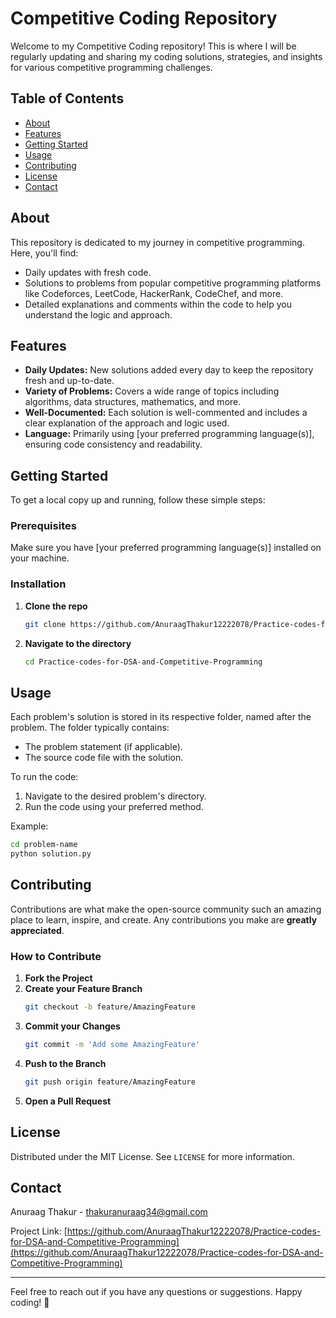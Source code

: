# Competitive Coding Repository

Welcome to my Competitive Coding repository! This is where I will be regularly updating and sharing my coding solutions, strategies, and insights for various competitive programming challenges.

## Table of Contents
- [About](#about)
- [Features](#features)
- [Getting Started](#getting-started)
- [Usage](#usage)
- [Contributing](#contributing)
- [License](#license)
- [Contact](#contact)

## About
This repository is dedicated to my journey in competitive programming. Here, you'll find:
- Daily updates with fresh code.
- Solutions to problems from popular competitive programming platforms like Codeforces, LeetCode, HackerRank, CodeChef, and more.
- Detailed explanations and comments within the code to help you understand the logic and approach.

## Features
- **Daily Updates:** New solutions added every day to keep the repository fresh and up-to-date.
- **Variety of Problems:** Covers a wide range of topics including algorithms, data structures, mathematics, and more.
- **Well-Documented:** Each solution is well-commented and includes a clear explanation of the approach and logic used.
- **Language:** Primarily using [your preferred programming language(s)], ensuring code consistency and readability.

## Getting Started
To get a local copy up and running, follow these simple steps:

### Prerequisites
Make sure you have [your preferred programming language(s)] installed on your machine.

### Installation
1. **Clone the repo**
   ```sh
   git clone https://github.com/AnuraagThakur12222078/Practice-codes-for-DSA-and-Competitive-Programming.git
   ```
2. **Navigate to the directory**
   ```sh
   cd Practice-codes-for-DSA-and-Competitive-Programming
   ```

## Usage
Each problem's solution is stored in its respective folder, named after the problem. The folder typically contains:
- The problem statement (if applicable).
- The source code file with the solution.

To run the code:
1. Navigate to the desired problem's directory.
2. Run the code using your preferred method.

Example:
```sh
cd problem-name
python solution.py
```

## Contributing
Contributions are what make the open-source community such an amazing place to learn, inspire, and create. Any contributions you make are **greatly appreciated**.

### How to Contribute
1. **Fork the Project**
2. **Create your Feature Branch**
   ```sh
   git checkout -b feature/AmazingFeature
   ```
3. **Commit your Changes**
   ```sh
   git commit -m 'Add some AmazingFeature'
   ```
4. **Push to the Branch**
   ```sh
   git push origin feature/AmazingFeature
   ```
5. **Open a Pull Request**

## License
Distributed under the MIT License. See `LICENSE` for more information.

## Contact
Anuraag Thakur - [thakuranuraag34@gmail.com](mailto:thakuranuraag34@gmail.com)

Project Link: [https://github.com/AnuraagThakur12222078/Practice-codes-for-DSA-and-Competitive-Programming](https://github.com/AnuraagThakur12222078/Practice-codes-for-DSA-and-Competitive-Programming)

---

Feel free to reach out if you have any questions or suggestions. Happy coding! 🚀
